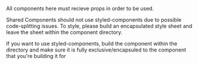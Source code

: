 All components here must recieve props in order to be used.

Shared Components should not use styled-components due to possible code-splitting issues. To style, please build an encapsulated style sheet and leave the sheet within the component directory.

If you want to use styled-components, build the component within the directory and make sure it is fully exclusive/encapsuled to the component that you're building it for